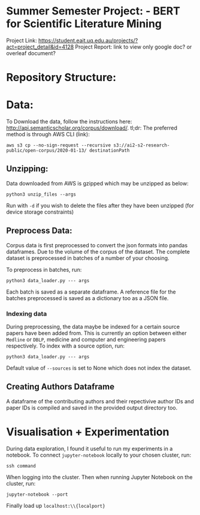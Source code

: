 # Summer Semester Project: - BERT for Scientific Literature Mining

Project Link: https://student.eait.uq.edu.au/projects/?act=project_detail&id=4128
Project Report: link to view only google doc? or overleaf document? 


# Repository Structure: 

# Data: 
To Download the data, follow the instructions here: http://api.semanticscholar.org/corpus/download/. tl;dr: The preferred method is through AWS CLI (link): 

`aws s3 cp --no-sign-request --recursive s3://ai2-s2-research-public/open-corpus/2020-01-13/ destinationPath`

## Unzipping: 
Data downloaded from AWS is gzipped which may be unzipped as below: 

`python3 unzip_files --args`

Run with `-d` if you wish to delete the files after they have been unzipped (for device storage constraints)

## Preprocess Data: 
Corpus data is first preprocessed to convert the json formats into pandas dataframes. Due to the volume of the corpus of the dataset. The complete dataset is preprocessed in batches of a number of your choosing.

To preprocess in batches, run: 

`python3 data_loader.py --- args`

Each batch is saved as a separate dataframe. A reference file for the batches preprocessed is saved as a dictionary too as a JSON file. 

### Indexing data 
During preprocessing, the data maybe be indexed for a certain source papers have been added from. This is currently an option between either `Medline` or `DBLP`, medicine and computer and engineering papers respectively. To index with a source option, run: 

`python3 data_loader.py --- args`

Default value of `--sources` is set to None which does not index the dataset. 

## Creating Authors Dataframe
A dataframe of the contributing authors and their repectivive author IDs and paper IDs is compiled and saved in the provided output directory too.   

# Visualisation + Experimentation
During data exploration, I found it useful to run my experiments in a notebook. To connect `jupyter-notebook` locally to your chosen cluster, run: 

`ssh command` 

When logging into the cluster. Then when running Jupyter Notebook on the cluster, run: 

`jupyter-notebook --port`

Finally load up `localhost:\\{localport}`
